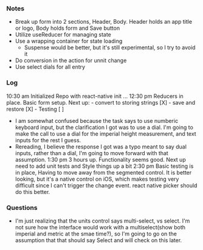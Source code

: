 ### Notes
- Break up form into 2 sections, Header, Body. Header holds an app title or logo, Body holds form and Save button
- Utilize useReducer for managing state
- Use a wrapping container for state loading 
  - Suspense would be better, but it's still experimental, so I try to avoid it
- Do conversion in the action for unnit change
- Use select dials for all entry



### Log
10:30 am Initialized Repo with react-native init ...
12:30 pm Reducers in place. Basic form setup. 
  Next up: 
    - convert to storing strings [X]
    - save and restore [X]
    - Testing [ ]
- I am somewhat confused because the task says to use numberic keyboard input, but the clarification I got was to use a dial. I'm going to make the call to use a dial for the imperial height measurement, and text inputs for the rest I guess.
- Rereading, I believe the response I got was a typo meant to say dual inputs, rather than a dial, I'm going to move forward with that assumption.
1:30 pm 3 hours up. Functionality seems good. Next up need to add unit tests and Style things up a bit
2:30 pm Basic testing is in place, Having to move away from the segmented control. It is better looking, but it's a native control on iOS, which makes testing very difficult since I can't trigger the change event. react native picker should do this better.

### Questions
- I'm just realizing that the units control says multi-select, vs select. I'm not sure how the interface would work with a multiselect(show both imperial and metric at the smae time?), so I'm going to go on the assumption that that should say Select and will check on this later.